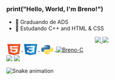 ### print("Hello, World, I'm Breno!")


- 🔭 Graduando de ADS
- 🌱 Estudando C++ and HTML & CSS

<div align="center">
  <a href="https://github.com/brngxs">
  <img width="48%"  src="https://github-readme-stats.vercel.app/api?username=brngxs&show_icons=true&theme=blue-green&include_all_commits=true&count_private=true"/>
  <img width="48%" src="https://github-readme-stats.vercel.app/api/top-langs/?username=brngxs&layout=compact&langs_count=7&theme=blue-green"/>
</div>
<div>
  <img align="center" alt="Breno-HTML" height="30" width="40" src="https://raw.githubusercontent.com/devicons/devicon/master/icons/html5/html5-original.svg">
  <img align="center" alt="Breno-CSS" height="30" width="40" src="https://raw.githubusercontent.com/devicons/devicon/master/icons/css3/css3-original.svg">
  <img align="center" alt="Breno-Python" height="30" width="40" src="https://raw.githubusercontent.com/devicons/devicon/master/icons/python/python-original.svg">
  <img align="center" alt="Breno-C" height="30" width="40" src="https://cdn.jsdelivr.net/gh/devicons/devicon/icons/c/c-original.svg" />
</div
  
  ##
  
  
<div>
    <a href="https://instagram.com/brngxs" target="_blank"><img src="https://img.shields.io/badge/-Instagram-%23E4405F?style=for-the-badge&logo=instagram&logoColor=white" target="_blank"></a>
    <a href = "mailto:contatobrenoserpa1404@gmail.com"><img src="https://img.shields.io/badge/-Gmail-%23333?style=for-the-badge&logo=gmail&logoColor=white" target="_blank"></a>
  
  ![Snake animation](https://github.com/brngxs/brngxs/blob/output/github-contribution-grid-snake.svg)
  
  </div>
